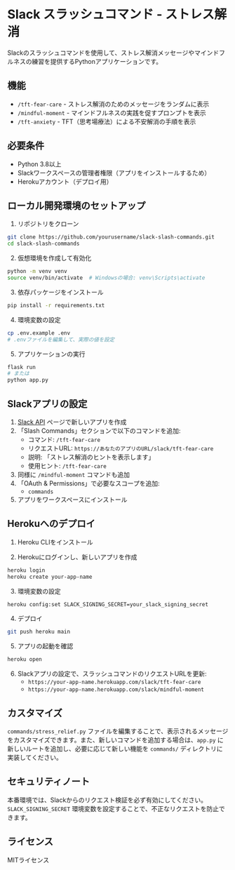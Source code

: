# Slack スラッシュコマンド - ストレス解消

Slackのスラッシュコマンドを使用して、ストレス解消メッセージやマインドフルネスの練習を提供するPythonアプリケーションです。

## 機能

- `/tft-fear-care` - ストレス解消のためのメッセージをランダムに表示
- `/mindful-moment` - マインドフルネスの実践を促すプロンプトを表示
- `/tft-anxiety` - TFT（思考場療法）による不安解消の手順を表示

## 必要条件

- Python 3.8以上
- Slackワークスペースの管理者権限（アプリをインストールするため）
- Herokuアカウント（デプロイ用）

## ローカル開発環境のセットアップ

1. リポジトリをクローン

```bash
git clone https://github.com/yourusername/slack-slash-commands.git
cd slack-slash-commands
```

2. 仮想環境を作成して有効化

```bash
python -m venv venv
source venv/bin/activate  # Windowsの場合: venv\Scripts\activate
```

3. 依存パッケージをインストール

```bash
pip install -r requirements.txt
```

4. 環境変数の設定

```bash
cp .env.example .env
# .envファイルを編集して、実際の値を設定
```

5. アプリケーションの実行

```bash
flask run
# または
python app.py
```

## Slackアプリの設定

1. [Slack API](https://api.slack.com/apps) ページで新しいアプリを作成
2. 「Slash Commands」セクションで以下のコマンドを追加:
   - コマンド: `/tft-fear-care`
   - リクエストURL: `https://あなたのアプリのURL/slack/tft-fear-care`
   - 説明: 「ストレス解消のヒントを表示します」
   - 使用ヒント: `/tft-fear-care`
3. 同様に `/mindful-moment` コマンドも追加
4. 「OAuth & Permissions」で必要なスコープを追加:
   - `commands`
5. アプリをワークスペースにインストール

## Herokuへのデプロイ

1. Heroku CLIをインストール

2. Herokuにログインし、新しいアプリを作成

```bash
heroku login
heroku create your-app-name
```

3. 環境変数の設定

```bash
heroku config:set SLACK_SIGNING_SECRET=your_slack_signing_secret
```

4. デプロイ

```bash
git push heroku main
```

5. アプリの起動を確認

```bash
heroku open
```

6. Slackアプリの設定で、スラッシュコマンドのリクエストURLを更新:
   - `https://your-app-name.herokuapp.com/slack/tft-fear-care`
   - `https://your-app-name.herokuapp.com/slack/mindful-moment`

## カスタマイズ

`commands/stress_relief.py` ファイルを編集することで、表示されるメッセージをカスタマイズできます。また、新しいコマンドを追加する場合は、`app.py` に新しいルートを追加し、必要に応じて新しい機能を `commands/` ディレクトリに実装してください。

## セキュリティノート

本番環境では、Slackからのリクエスト検証を必ず有効にしてください。`SLACK_SIGNING_SECRET` 環境変数を設定することで、不正なリクエストを防止できます。

## ライセンス

MITライセンス
